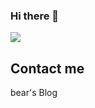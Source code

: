 ### Hi there 👋


<img src="https://img.shields.io/badge/SpringJPA-<green>">

## Contact me
<a src ="https://okbear3.tistory.com">bear's Blog</a>
<!--
**hweyoung/hweyoung** is a ✨ _special_ ✨ repository because its `README.md` (this file) appears on your GitHub profile.

Here are some ideas to get you started:

- 🔭 I’m currently working on ...
- 🌱 I’m currently learning ...
- 👯 I’m looking to collaborate on ...
- 🤔 I’m looking for help with ...
- 💬 Ask me about ...
- 📫 How to reach me: ...
- 😄 Pronouns: ...
- ⚡ Fun fact: ...
-->
